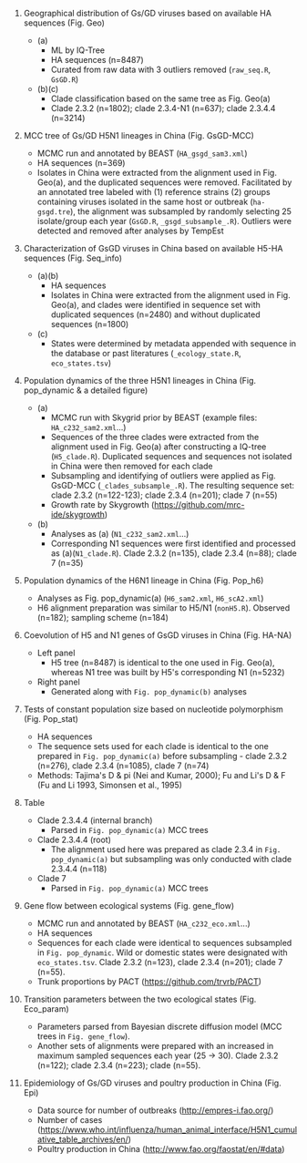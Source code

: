 1. Geographical distribution of Gs/GD viruses based on available HA sequences (Fig. Geo)
   - (a) 
     - ML by IQ-Tree
     - HA sequences (n=8487)
     - Curated from raw data with 3 outliers removed (`raw_seq.R`, `GsGD.R`)
   - (b)(c)
     - Clade classification based on the same tree as Fig. Geo(a)
     - Clade 2.3.2 (n=1802); clade 2.3.4-N1 (n=637); clade 2.3.4.4 (n=3214)

2. MCC tree of Gs/GD H5N1 lineages in China (Fig. GsGD-MCC)
   - MCMC run and annotated by BEAST (`HA_gsgd_sam3.xml`)
   - HA sequences (n=369)
   - Isolates in China were extracted from the alignment used in Fig. Geo(a), and the duplicated sequences were removed. Facilitated by an annotated tree labeled with (1) reference strains (2) groups containing viruses isolated in the same host or outbreak (`ha-gsgd.tre`), the alignment was subsampled by randomly selecting 25 isolate/group each year (`GsGD.R`, `_gsgd_subsample_.R`). Outliers were detected and removed after analyses by TempEst

3. Characterization of GsGD viruses in China based on available H5-HA sequences (Fig. Seq_info)
   - (a)(b)
     - HA sequences
     - Isolates in China were extracted from the alignment used in Fig. Geo(a), and clades were identified in sequence set with duplicated sequences (n=2480) and without duplicated sequences (n=1800)
   - (c)
     - States were determined by metadata appended with sequence in the database or past literatures (`_ecology_state.R`, `eco_states.tsv`)

4. Population dynamics of the three H5N1 lineages in China (Fig. pop_dynamic & a detailed figure)
   - (a)
     - MCMC run with Skygrid prior by BEAST (example files: `HA_c232_sam2.xml`...)
     - Sequences of the three clades were extracted from the alignment used in Fig. Geo(a) after constructing a IQ-tree (`H5_clade.R`). Duplicated sequences and sequences not isolated in China were then removed for each clade
     - Subsampling and identifying of outliers were applied as Fig. GsGD-MCC (`_clades_subsample_.R`). The resulting sequence set: clade 2.3.2 (n=122-123); clade 2.3.4 (n=201); clade 7 (n=55)
     - Growth rate by Skygrowth (https://github.com/mrc-ide/skygrowth)
   - (b)
     - Analyses as (a) (`N1_c232_sam2.xml`...)
     - Corresponding N1 sequences were first identified and processed as (a)(`N1_clade.R`). Clade 2.3.2 (n=135), clade 2.3.4 (n=88); clade 7 (n=35)

5. Population dynamics of the H6N1 lineage in China (Fig. Pop_h6)
     - Analyses as Fig. pop_dynamic(a) (`H6_sam2.xml`, `H6_scA2.xml`)
     - H6 alignment preparation was similar to H5/N1 (`nonH5.R`). Observed (n=182); sampling scheme (n=184)

5. Coevolution of H5 and N1 genes of GsGD viruses in China (Fig. HA-NA)
   - Left panel 
     - H5 tree (n=8487) is identical to the one used in Fig. Geo(a), whereas N1 tree was built by H5's corresponding N1 (n=5232)
   - Right panel
     - Generated along with `Fig. pop_dynamic(b)` analyses

6. Tests of constant population size based on nucleotide polymorphism (Fig. Pop_stat)
   - HA sequences
   - The sequence sets used for each clade is identical to the one prepared in `Fig. pop_dynamic(a)` before subsampling - clade 2.3.2 (n=276), clade 2.3.4 (n=1085), clade 7 (n=74)
   - Methods: Tajima's D & pi (Nei and Kumar, 2000); Fu and Li's D & F (Fu and Li 1993, Simonsen et al., 1995)

7. Table 
   - Clade 2.3.4.4 (internal branch)
     - Parsed in `Fig. pop_dynamic(a)` MCC trees
   - Clade 2.3.4.4 (root)
     - The alignment used here was prepared as clade 2.3.4 in `Fig. pop_dynamic(a)` but subsampling was only conducted with clade 2.3.4.4 (n=118)
   - Clade 7
     - Parsed in `Fig. pop_dynamic(a)` MCC trees

8. Gene flow between ecological systems (Fig. gene_flow)
   - MCMC run and annotated by BEAST (`HA_c232_eco.xml`...)
   - HA sequences
   - Sequences for each clade were identical to sequences subsampled in `Fig. pop_dynamic`. Wild or domestic states were designated with `eco_states.tsv`. Clade 2.3.2 (n=123), clade 2.3.4 (n=201); clade 7 (n=55). 
   - Trunk proportions by PACT (https://github.com/trvrb/PACT)

9. Transition parameters between the two ecological states (Fig. Eco_param)
   - Parameters parsed from Bayesian discrete diffusion model (MCC trees in `Fig. gene_flow`).
   - Another sets of alignments were prepared with an increased in maximum sampled sequences each year (25 -> 30). Clade 2.3.2 (n=122); clade 2.3.4 (n=223); clade (n=55). 

10. Epidemiology of Gs/GD viruses and poultry production in China (Fig. Epi)
    - Data source for number of outbreaks (http://empres-i.fao.org/)
    - Number of cases (https://www.who.int/influenza/human_animal_interface/H5N1_cumulative_table_archives/en/)
    - Poultry production in China (http://www.fao.org/faostat/en/#data)
	  
